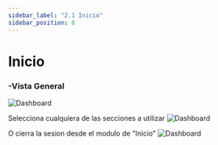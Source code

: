 ```yaml
---
sidebar_label: "2.1 Inicio"
sidebar_position: 0
---
```


# Inicio

### -Vista General
![Dashboard](/img/img_solhub/exp.recep.2.0.inicio/0.png)

Selecciona cualquiera de las secciones a utilizar
![Dashboard](/img/img_solhub/exp.recep.2.0.inicio/1.png)

O cierra la sesion desde el modulo de "Inicio"
![Dashboard](/img/img_solhub/exp.recep.2.0.inicio/2.png)